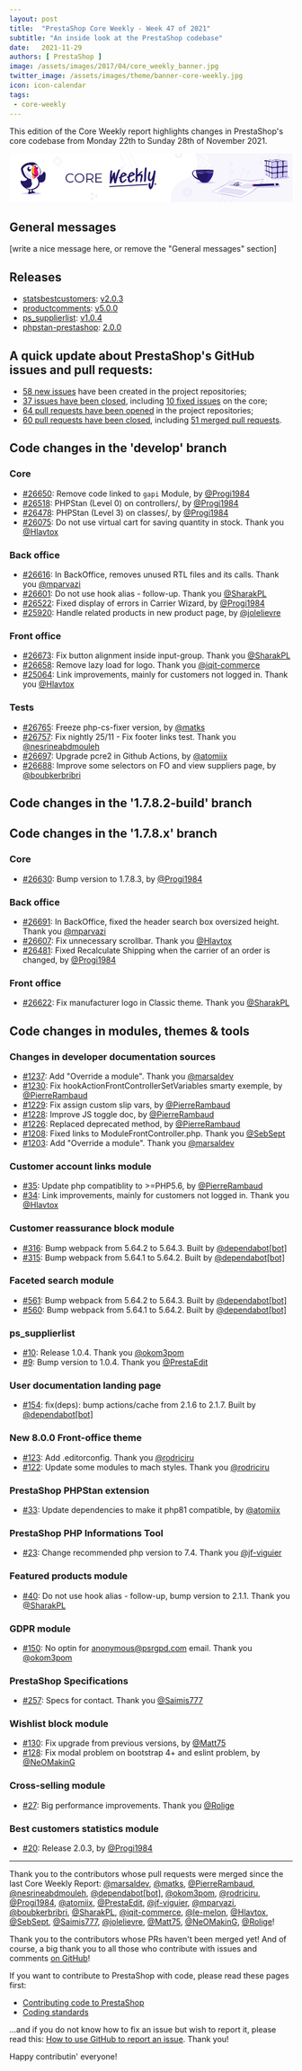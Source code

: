 ```yaml
---
layout: post
title:  "PrestaShop Core Weekly - Week 47 of 2021"
subtitle: "An inside look at the PrestaShop codebase"
date:   2021-11-29
authors: [ PrestaShop ]
image: /assets/images/2017/04/core_weekly_banner.jpg
twitter_image: /assets/images/theme/banner-core-weekly.jpg
icon: icon-calendar
tags:
 - core-weekly
---
```


This edition of the Core Weekly report highlights changes in PrestaShop's core codebase from Monday 22th to Sunday 28th of November 2021.

![Core Weekly banner](/assets/images/2018/12/banner-core-weekly.jpg)

## General messages

[write a nice message here, or remove the "General messages" section]

## Releases

* [statsbestcustomers](https://github.com/PrestaShop/statsbestcustomers): [v2.0.3](https://github.com/PrestaShop/statsbestcustomers/releases/tag/v2.0.3)
* [productcomments](https://github.com/PrestaShop/productcomments): [v5.0.0](https://github.com/PrestaShop/productcomments/releases/tag/untagged-2da579214f35f384a784)
* [ps_supplierlist](https://github.com/PrestaShop/ps_supplierlist): [v1.0.4](https://github.com/PrestaShop/ps_supplierlist/releases/tag/v1.0.4)
* [phpstan-prestashop](https://github.com/PrestaShop/phpstan-prestashop): [2.0.0](https://github.com/PrestaShop/phpstan-prestashop/releases/tag/2.0.0)


## A quick update about PrestaShop's GitHub issues and pull requests:

- [58 new issues](https://github.com/search?q=org%3APrestaShop+is%3Apublic++-repo%3Aprestashop%2Fprestashop.github.io++is%3Aissue+created%3A2021-11-22..2021-11-28) have been created in the project repositories;
- [37 issues have been closed](https://github.com/search?q=org%3APrestaShop+is%3Apublic++-repo%3Aprestashop%2Fprestashop.github.io++is%3Aissue+closed%3A2021-11-22..2021-11-28), including [10 fixed issues](https://github.com/search?q=org%3APrestaShop+is%3Apublic++-repo%3Aprestashop%2Fprestashop.github.io++is%3Aissue+label%3Afixed+closed%3A2021-11-22..2021-11-28) on the core;
- [64 pull requests have been opened](https://github.com/search?q=org%3APrestaShop+is%3Apublic++-repo%3Aprestashop%2Fprestashop.github.io++is%3Apr+created%3A2021-11-22..2021-11-28) in the project repositories;
- [60 pull requests have been closed](https://github.com/search?q=org%3APrestaShop+is%3Apublic++-repo%3Aprestashop%2Fprestashop.github.io++is%3Apr+closed%3A2021-11-22..2021-11-28), including [51 merged pull requests](https://github.com/search?q=org%3APrestaShop+is%3Apublic++-repo%3Aprestashop%2Fprestashop.github.io++is%3Apr+merged%3A2021-11-22..2021-11-28).



## Code changes in the 'develop' branch


### Core
* [#26650](https://github.com/PrestaShop/PrestaShop/pull/26650): Remove code linked to `gapi` Module, by [@Progi1984](https://github.com/Progi1984)
* [#26518](https://github.com/PrestaShop/PrestaShop/pull/26518): PHPStan (Level 0) on controllers/, by [@Progi1984](https://github.com/Progi1984)
* [#26478](https://github.com/PrestaShop/PrestaShop/pull/26478): PHPStan (Level 3) on classes/, by [@Progi1984](https://github.com/Progi1984)
* [#26075](https://github.com/PrestaShop/PrestaShop/pull/26075): Do not use virtual cart for saving quantity in stock. Thank you [@Hlavtox](https://github.com/Hlavtox)


### Back office
* [#26616](https://github.com/PrestaShop/PrestaShop/pull/26616): In BackOffice, removes unused RTL files and its calls. Thank you [@mparvazi](https://github.com/mparvazi)
* [#26601](https://github.com/PrestaShop/PrestaShop/pull/26601): Do not use hook alias - follow-up. Thank you [@SharakPL](https://github.com/SharakPL)
* [#26522](https://github.com/PrestaShop/PrestaShop/pull/26522): Fixed display of errors in Carrier Wizard, by [@Progi1984](https://github.com/Progi1984)
* [#25920](https://github.com/PrestaShop/PrestaShop/pull/25920): Handle related products in new product page, by [@jolelievre](https://github.com/jolelievre)


### Front office
* [#26673](https://github.com/PrestaShop/PrestaShop/pull/26673): Fix button alignment inside input-group. Thank you [@SharakPL](https://github.com/SharakPL)
* [#26658](https://github.com/PrestaShop/PrestaShop/pull/26658): Remove lazy load for logo. Thank you [@iqit-commerce](https://github.com/iqit-commerce)
* [#25064](https://github.com/PrestaShop/PrestaShop/pull/25064): Link improvements, mainly for customers not logged in. Thank you [@Hlavtox](https://github.com/Hlavtox)


### Tests
* [#26765](https://github.com/PrestaShop/PrestaShop/pull/26765): Freeze php-cs-fixer version, by [@matks](https://github.com/matks)
* [#26757](https://github.com/PrestaShop/PrestaShop/pull/26757): Fix nightly 25/11 - Fix footer links test. Thank you [@nesrineabdmouleh](https://github.com/nesrineabdmouleh)
* [#26697](https://github.com/PrestaShop/PrestaShop/pull/26697): Upgrade pcre2 in Github Actions, by [@atomiix](https://github.com/atomiix)
* [#26688](https://github.com/PrestaShop/PrestaShop/pull/26688): Improve some selectors on FO and view suppliers page, by [@boubkerbribri](https://github.com/boubkerbribri)


## Code changes in the '1.7.8.2-build' branch


## Code changes in the '1.7.8.x' branch


### Core
* [#26630](https://github.com/PrestaShop/PrestaShop/pull/26630): Bump version to 1.7.8.3, by [@Progi1984](https://github.com/Progi1984)


### Back office
* [#26691](https://github.com/PrestaShop/PrestaShop/pull/26691): In BackOffice, fixed the header search box oversized height. Thank you [@mparvazi](https://github.com/mparvazi)
* [#26607](https://github.com/PrestaShop/PrestaShop/pull/26607): Fix unnecessary scrollbar. Thank you [@Hlavtox](https://github.com/Hlavtox)
* [#26481](https://github.com/PrestaShop/PrestaShop/pull/26481): Fixed Recalculate Shipping when the carrier of an order is changed, by [@Progi1984](https://github.com/Progi1984)


### Front office
* [#26622](https://github.com/PrestaShop/PrestaShop/pull/26622): Fix manufacturer logo in Classic theme. Thank you [@SharakPL](https://github.com/SharakPL)


## Code changes in modules, themes & tools


### Changes in developer documentation sources
* [#1237](https://github.com/PrestaShop/docs/pull/1237): Add "Override a module". Thank you [@marsaldev](https://github.com/marsaldev)
* [#1230](https://github.com/PrestaShop/docs/pull/1230): Fix hookActionFrontControllerSetVariables smarty exemple, by [@PierreRambaud](https://github.com/PierreRambaud)
* [#1229](https://github.com/PrestaShop/docs/pull/1229): Fix assign custom slip vars, by [@PierreRambaud](https://github.com/PierreRambaud)
* [#1228](https://github.com/PrestaShop/docs/pull/1228): Improve JS toggle doc, by [@PierreRambaud](https://github.com/PierreRambaud)
* [#1226](https://github.com/PrestaShop/docs/pull/1226): Replaced deprecated method, by [@PierreRambaud](https://github.com/PierreRambaud)
* [#1208](https://github.com/PrestaShop/docs/pull/1208): Fixed links to ModuleFrontController.php. Thank you [@SebSept](https://github.com/SebSept)
* [#1203](https://github.com/PrestaShop/docs/pull/1203): Add "Override a module". Thank you [@marsaldev](https://github.com/marsaldev)


### Customer account links module
* [#35](https://github.com/PrestaShop/ps_customeraccountlinks/pull/35): Update php compatiblity to >=PHP5.6, by [@PierreRambaud](https://github.com/PierreRambaud)
* [#34](https://github.com/PrestaShop/ps_customeraccountlinks/pull/34): Link improvements, mainly for customers not logged in. Thank you [@Hlavtox](https://github.com/Hlavtox)


### Customer reassurance block module
* [#316](https://github.com/PrestaShop/blockreassurance/pull/316): Bump webpack from 5.64.2 to 5.64.3. Built by [@dependabot[bot]](https://github.com/apps/dependabot)
* [#315](https://github.com/PrestaShop/blockreassurance/pull/315): Bump webpack from 5.64.1 to 5.64.2. Built by [@dependabot[bot]](https://github.com/apps/dependabot)


### Faceted search module
* [#561](https://github.com/PrestaShop/ps_facetedsearch/pull/561): Bump webpack from 5.64.2 to 5.64.3. Built by [@dependabot[bot]](https://github.com/apps/dependabot)
* [#560](https://github.com/PrestaShop/ps_facetedsearch/pull/560): Bump webpack from 5.64.1 to 5.64.2. Built by [@dependabot[bot]](https://github.com/apps/dependabot)


### ps_supplierlist
* [#10](https://github.com/PrestaShop/ps_supplierlist/pull/10): Release 1.0.4. Thank you [@okom3pom](https://github.com/okom3pom)
* [#9](https://github.com/PrestaShop/ps_supplierlist/pull/9): Bump version to 1.0.4. Thank you [@PrestaEdit](https://github.com/PrestaEdit)


### User documentation landing page
* [#154](https://github.com/PrestaShop/user-documentation-landing/pull/154): fix(deps): bump actions/cache from 2.1.6 to 2.1.7. Built by [@dependabot[bot]](https://github.com/apps/dependabot)


### New 8.0.0 Front-office theme
* [#123](https://github.com/PrestaShop/theme-refacto/pull/123): Add .editorconfig. Thank you [@rodriciru](https://github.com/rodriciru)
* [#122](https://github.com/PrestaShop/theme-refacto/pull/122): Update some modules to mach styles. Thank you [@rodriciru](https://github.com/rodriciru)


### PrestaShop PHPStan extension
* [#33](https://github.com/PrestaShop/phpstan-prestashop/pull/33): Update dependencies to make it php81 compatible, by [@atomiix](https://github.com/atomiix)


### PrestaShop PHP Informations Tool
* [#23](https://github.com/PrestaShop/php-ps-info/pull/23): Change recommended php version to 7.4. Thank you [@jf-viguier](https://github.com/jf-viguier)


### Featured products module
* [#40](https://github.com/PrestaShop/ps_featuredproducts/pull/40): Do not use hook alias - follow-up, bump version to 2.1.1. Thank you [@SharakPL](https://github.com/SharakPL)


### GDPR module
* [#150](https://github.com/PrestaShop/psgdpr/pull/150): No optin for anonymous@psrgpd.com email. Thank you [@okom3pom](https://github.com/okom3pom)


### PrestaShop Specifications
* [#257](https://github.com/PrestaShop/prestashop-specs/pull/257): Specs for contact. Thank you [@Saimis777](https://github.com/Saimis777)


### Wishlist block module
* [#130](https://github.com/PrestaShop/blockwishlist/pull/130): Fix upgrade from previous versions, by [@Matt75](https://github.com/Matt75)
* [#128](https://github.com/PrestaShop/blockwishlist/pull/128): Fix modal problem on bootstrap 4+ and eslint problem, by [@NeOMakinG](https://github.com/NeOMakinG)


### Cross-selling module
* [#27](https://github.com/PrestaShop/ps_crossselling/pull/27): Big performance improvements. Thank you [@Rolige](https://github.com/Rolige)


### Best customers statistics module
* [#20](https://github.com/PrestaShop/statsbestcustomers/pull/20): Release 2.0.3, by [@Progi1984](https://github.com/Progi1984)


<hr />

Thank you to the contributors whose pull requests were merged since the last Core Weekly Report: [@marsaldev](https://github.com/marsaldev), [@matks](https://github.com/matks), [@PierreRambaud](https://github.com/PierreRambaud), [@nesrineabdmouleh](https://github.com/nesrineabdmouleh), [@dependabot[bot]](https://github.com/apps/dependabot), [@okom3pom](https://github.com/okom3pom), [@rodriciru](https://github.com/rodriciru), [@Progi1984](https://github.com/Progi1984), [@atomiix](https://github.com/atomiix), [@PrestaEdit](https://github.com/PrestaEdit), [@jf-viguier](https://github.com/jf-viguier), [@mparvazi](https://github.com/mparvazi), [@boubkerbribri](https://github.com/boubkerbribri), [@SharakPL](https://github.com/SharakPL), [@iqit-commerce](https://github.com/iqit-commerce), [@le-melon](https://github.com/le-melon), [@Hlavtox](https://github.com/Hlavtox), [@SebSept](https://github.com/SebSept), [@Saimis777](https://github.com/Saimis777), [@jolelievre](https://github.com/jolelievre), [@Matt75](https://github.com/Matt75), [@NeOMakinG](https://github.com/NeOMakinG), [@Rolige](https://github.com/Rolige)!

Thank you to the contributors whose PRs haven't been merged yet! And of course, a big thank you to all those who contribute with issues and comments [on GitHub](https://github.com/PrestaShop/PrestaShop)!

If you want to contribute to PrestaShop with code, please read these pages first:

 * [Contributing code to PrestaShop](https://devdocs.prestashop.com/1.7/contribute/contribution-guidelines/)
 * [Coding standards](https://devdocs.prestashop.com/1.7/development/coding-standards/)

...and if you do not know how to fix an issue but wish to report it, please read this: [How to use GitHub to report an issue](https://devdocs.prestashop.com/1.7/contribute/contribute-reporting-issues/). Thank you!

Happy contributin' everyone!
